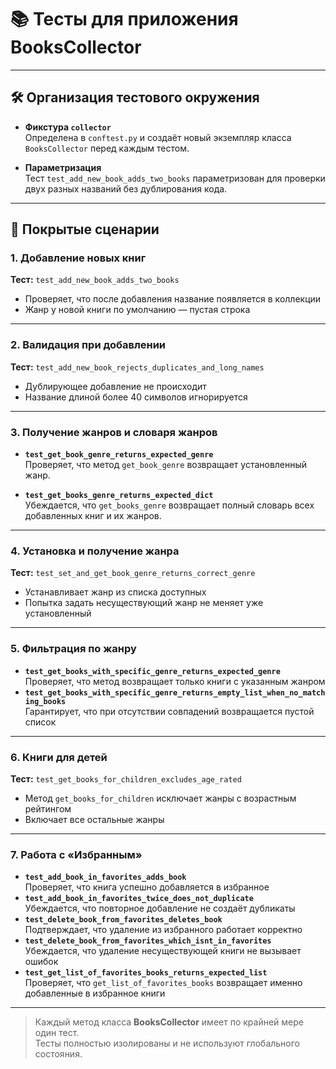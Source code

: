 # 📚 Тесты для приложения BooksCollector

---

## 🛠 Организация тестового окружения

- **Фикстура `collector`**  
  Определена в `conftest.py` и создаёт новый экземпляр класса `BooksCollector` перед каждым тестом.

- **Параметризация**  
  Тест `test_add_new_book_adds_two_books` параметризован для проверки двух разных названий без дублирования кода.

---

## 🎯 Покрытые сценарии

### 1. Добавление новых книг  
**Тест:** `test_add_new_book_adds_two_books`  
- Проверяет, что после добавления название появляется в коллекции  
- Жанр у новой книги по умолчанию — пустая строка

---

### 2. Валидация при добавлении  
**Тест:** `test_add_new_book_rejects_duplicates_and_long_names`  
- Дублирующее добавление не происходит  
- Название длиной более 40 символов игнорируется

---

### 3. Получение жанров и словаря жанров

- **`test_get_book_genre_returns_expected_genre`**  
  Проверяет, что метод `get_book_genre` возвращает установленный жанр.

- **`test_get_books_genre_returns_expected_dict`**  
  Убеждается, что `get_books_genre` возвращает полный словарь всех добавленных книг и их жанров.

---

### 4. Установка и получение жанра  
**Тест:** `test_set_and_get_book_genre_returns_correct_genre`  
- Устанавливает жанр из списка доступных  
- Попытка задать несуществующий жанр не меняет уже установленный

---

### 5. Фильтрация по жанру  
- **`test_get_books_with_specific_genre_returns_expected_genre`**  
  Проверяет, что метод возвращает только книги с указанным жанром  
- **`test_get_books_with_specific_genre_returns_empty_list_when_no_matching_books`**  
  Гарантирует, что при отсутствии совпадений возвращается пустой список

---

### 6. Книги для детей  
**Тест:** `test_get_books_for_children_excludes_age_rated`  
- Метод `get_books_for_children` исключает жанры с возрастным рейтингом  
- Включает все остальные жанры

---

### 7. Работа с «Избранным»  
- **`test_add_book_in_favorites_adds_book`**  
  Проверяет, что книга успешно добавляется в избранное  
- **`test_add_book_in_favorites_twice_does_not_duplicate`**  
  Убеждается, что повторное добавление не создаёт дубликаты  
- **`test_delete_book_from_favorites_deletes_book`**  
  Подтверждает, что удаление из избранного работает корректно  
- **`test_delete_book_from_favorites_which_isnt_in_favorites`**  
  Убеждается, что удаление несуществующей книги не вызывает ошибок
- **`test_get_list_of_favorites_books_returns_expected_list`**  
  Проверяет, что `get_list_of_favorites_books` возвращает именно добавленные в избранное книги

---

> Каждый метод класса **BooksCollector** имеет по крайней мере один тест.  
> Тесты полностью изолированы и не используют глобального состояния.

